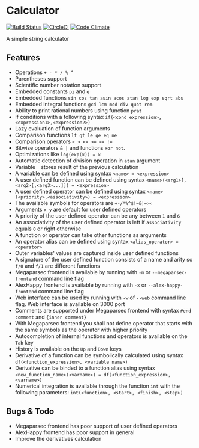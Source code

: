 # Calculator
[![Build Status](https://travis-ci.org/Abbath/Calculator.svg?branch=master)](https://travis-ci.org/Abbath/Calculator)
[![CircleCI](https://circleci.com/gh/Abbath/Calculator.svg?style=shield)](https://circleci.com/gh/Abbath/Calculator)
[![Code Climate](https://codeclimate.com/github/Abbath/Calculator/badges/gpa.svg)](https://codeclimate.com/github/Abbath/Calculator)

A simple string calculator

Features
--
* Operations `+ - * / % ^`
* Parentheses support
* Scientific number notation support
* Embedded constants `pi` and `e`
* Embedded functions `sin cos tan asin acos atan log exp sqrt abs`
* Embedded integral functions `gcd lcm mod div quot rem`
* Ability to print rational numbers using function `prat`
* If conditions with a following syntax `if(<cond_expression>,<expression1>,<expression2>)`
* Lazy evaluation of function arguments
* Comparison functions `lt gt le ge eq ne`
* Comparison operators `< > <= >= == !=`
* Bitwise operators `& |` and functions `xor not`.
* Optimizations like `log(exp(x)) = x`
* Automatic detection of division operation in `atan` argument
* Variable `_` stores result of the previous calculation
* A variable can be defined using syntax `<name> = <expression>`
* A user defined function can be defined using syntax `<name>(<arg1>[,<arg2>[,<arg3>...]]) = <expression>`
* A user defined operator can be defined using syntax `<name>(<priority>,<associativity>) = <expression>`
* The available symbols for operators are `+-/*%^$!~&|=><`
* Arguments `x y` are default for user defined operators
* A priority of the user defined operator can be any between `1` and `6`
* An associativity of the user defined operator is left if `associativity` equals `0` or right otherwise
* A function or operator can take other functions as arguments
* An operator alias can be defined using syntax `<alias_operator> = <operator>`
* Outer variables' values are captured inside user defined functions
* A signature of the user defined function consists of a name and arity so `f/0` and `f/1` are different functions 
* Megaparsec frontend is available by running with `-m` or `--megaparsec-frontend` command line flag
* AlexHappy frontend is available by running with `-x` or `--alex-happy-frontend` command line flag
* Web interface can be used by running with `-w` of `--web` command line flag. Web interface is available on 3000 port
* Comments are supported under Megaparsec frontend with syntax `#end comment` and `{inner comment}`
* With Megaparsec frontend you shall not define operator that starts with the same symbols as the operator with higher priority
* Autocompletion of internal functions and operators is available on the `Tab` key
* History is available on the `Up` and `Down` keys
* Derivative of a function can be symbolically calculated using syntax `df(<function_expression>, <variable name>)`
* Derivative can be binded to a function alias using syntax `<new_function_name>(<varname>) = df(<function_expression>, <varname>)`
* Numerical integration is available through the function `int` with the following parameters: `int(<function>, <start>, <finish>, <step>)`

Bugs & Todo
--
* Megaparsec frontend has poor support of user defined operators
* AlexHappy frontend has poor support in general
* Improve the derivatives calculation
